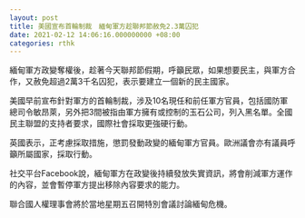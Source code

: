 ```yaml
---
layout: post
title: 美國宣布首輪制裁　緬甸軍方趁聯邦節赦免2.3萬囚犯
date: 2021-02-12 14:06:16.000000000 +08:00
categories: rthk
---
```


緬甸軍方政變奪權後，趁著今天聯邦節假期，呼籲民眾，如果想要民主，與軍方合作，又赦免超過2萬3千名囚犯，表示要建立一個新的民主國家。

美國早前宣布針對軍方的首輪制裁，涉及10名現任和前任軍方官員，包括國防軍總司令敏昂萊，另外把3間被指由軍方擁有或控制的玉石公司，列入黑名單。全國民主聯盟的支持者要求，國際社會採取更強硬行動。

英國表示，正考慮採取措施，懲罰發動政變的緬甸軍方官員。歐洲議會亦有議員呼籲所屬國家，採取行動。

社交平台Facebook說，緬甸軍方在政變後持續發放失實資訊，將會削減軍方運作的內容，並會暫停軍方提出移除內容要求的能力。

聯合國人權理事會將於當地星期五召開特別會議討論緬甸危機。
